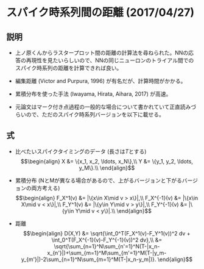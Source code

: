 # スパイク時系列間の距離 (2017/04/27)

## 説明

* 上ノ原くんからラスタープロット間の距離の計算法を尋ねられた。NNの応答の再現性を見たいらしいので、NNの同じニューロンのトライアル間でのスパイク時系列の距離を計算できれば良い。

* 編集距離 (Victor and Purpura, 1996) が有名だが、計算時間がかかる。

* 累積分布を使った手法 (Iwayama, Hirata, Aihara, 2017) が高速。

* 元論文はマーク付き点過程の一般的な場合について書かれていて正直読みづらいので、ただのスパイク時系列バージョンを以下に載せる。

## 式

* 比べたいスパイクタイミングのデータ (長さは$T$とする)
    $$\begin{align}
    X &= \{x_1, x_2, \ldots, x_N\},\\
    Y &= \{y_1, y_2, \ldots, y_M\}.\\
    \end{align}$$

* 累積分布 (NとMが異なる場合があるので、上がるバージョンと下がるバージョンの両方考える)
    $$\begin{align}
    F_X^1(v) &= |\{x\in X\mid v > x\}|,\\
    F_X^{-1}(v) &= |\{x\in X\mid v < x\}|,\\
    F_Y^1(v) &= |\{y\in Y\mid v > y\}|,\\
    F_Y^{-1}(v) &= |\{y\in Y\mid v < y\}|.\\
    \end{align}$$

* 距離 
    $$\begin{align}
    D(X,Y) &= \sqrt{\int_0^T(F_X^1(v)-F_Y^1(v))^2 dv + \int_0^T(F_X^{-1}(v)-F_Y^{-1}(v))^2 dv},\\
    &= \sqrt{\sum_{n=1}^N\sum_{n'=1}^N(T-|x_n-x_{n'}|)+\sum_{m=1}^M\sum_{m'=1}^M(T-|y_m-y_{m'}|)-2\sum_{n=1}^N\sum_{m=1}^M(T-|x_n-y_m|)}.
    \end{align}$$
